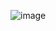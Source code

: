 ![image](https://user-images.githubusercontent.com/52807284/130101951-c5c41e4a-dbd8-4b63-ae95-58517f70cf48.png)
